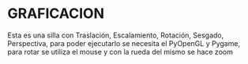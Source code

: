 # GRAFICACION
Esta es una silla con Traslación, Escalamiento, Rotación, Sesgado, Perspectiva, para poder ejecutarlo se necesita el PyOpenGL y Pygame, para rotar se utiliza el mouse y con la rueda del mismo se hace zoom
